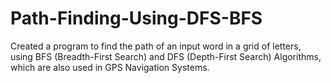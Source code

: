 # Path-Finding-Using-DFS-BFS
Created a program to find the path of an input word in a grid of letters, using BFS (Breadth-First Search) and DFS (Depth-First Search) Algorithms, which are also used in GPS Navigation Systems.
